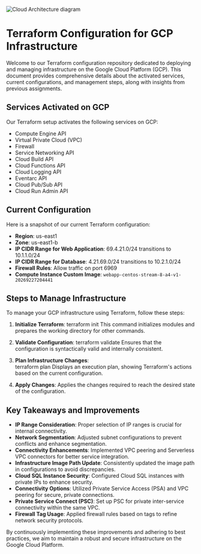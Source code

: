 
![Cloud Architecture diagram ](https://github.com/YashJain-ORG/tf-gcp-infra/assets/145181114/081d1562-7c8f-41e1-90bb-183e6da47452)

# Terraform Configuration for GCP Infrastructure

Welcome to our Terraform configuration repository dedicated to deploying and managing infrastructure on the Google Cloud Platform (GCP). This document provides comprehensive details about the activated services, current configurations, and management steps, along with insights from previous assignments.

## Services Activated on GCP

Our Terraform setup activates the following services on GCP:

- Compute Engine API
- Virtual Private Cloud (VPC)
- Firewall
- Service Networking API
- Cloud Build API
- Cloud Functions API
- Cloud Logging API
- Eventarc API
- Cloud Pub/Sub API
- Cloud Run Admin API

## Current Configuration

Here is a snapshot of our current Terraform configuration:

- **Region**: us-east1
- **Zone**: us-east1-b
- **IP CIDR Range for Web Application**: 69.4.21.0/24 transitions to 10.1.1.0/24
- **IP CIDR Range for Database**: 4.21.69.0/24 transitions to 10.2.1.0/24
- **Firewall Rules**: Allow traffic on port 6969
- **Compute Instance Custom Image**: `webapp-centos-stream-8-a4-v1-20269227204441`

## Steps to Manage Infrastructure

To manage your GCP infrastructure using Terraform, follow these steps:

1. **Initialize Terraform**:
   terraform init
This command initializes modules and prepares the working directory for other commands.

2. **Validate Configuration**:
   terraform validate
Ensures that the configuration is syntactically valid and internally consistent.

3. **Plan Infrastructure Changes**:   
   terraform plan
Displays an execution plan, showing Terraform's actions based on the current configuration.

4. **Apply Changes**:
Applies the changes required to reach the desired state of the configuration.

## Key Takeaways and Improvements

- **IP Range Consideration**: Proper selection of IP ranges is crucial for internal connectivity.
- **Network Segmentation**: Adjusted subnet configurations to prevent conflicts and enhance segmentation.
- **Connectivity Enhancements**: Implemented VPC peering and Serverless VPC connectors for better service integration.
- **Infrastructure Image Path Update**: Consistently updated the image path in configurations to avoid discrepancies.
- **Cloud SQL Instance Security**: Configured Cloud SQL instances with private IPs to enhance security.
- **Connectivity Options**: Utilized Private Service Access (PSA) and VPC peering for secure, private connections.
- **Private Service Connect (PSC)**: Set up PSC for private inter-service connectivity within the same VPC.
- **Firewall Tag Usage**: Applied firewall rules based on tags to refine network security protocols.

By continuously implementing these improvements and adhering to best practices, we aim to maintain a robust and secure infrastructure on the Google Cloud Platform.


      
